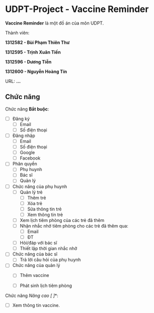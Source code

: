 # UDPT-Project - **Vaccine Reminder**

**Vaccine Reminder** là một đồ án của môn UDPT.

Thành viên:

**1312582 - Bùi Phạm Thiên Thư**

**1312595 - Trịnh Xuân Tiến**

**1312596 - Dương Tiễn**

**1312600 - Nguyễn Hoàng Tín**

URL: **...**

## Chức năng

Chức năng **Bắt buộc**:
* [ ] Đăng ký
    * [ ] Email
    * [ ] Số điện thoại
* [ ] Đăng nhập
    * [ ] Email
    * [ ] Số điện thoại
    * [ ] Google
    * [ ] Facebook
* [ ] Phân quyền
    * [ ] Phụ huynh
    * [ ] Bác sĩ
    * [ ] Quản lý
* [ ] Chức năng của phụ huynh
    * [ ] Quản lý trẻ
        * [ ] Thêm trẻ
        * [ ] Xóa trẻ
        * [ ] Sửa thông tin trẻ
        * [ ] Xem thông tin trẻ
    * [ ] Xem lịch tiêm phòng của các trẻ đã thêm
    * [ ] Nhận nhắc nhở tiêm phòng cho các trẻ đã thêm qua:
        * [ ] Email
        * [ ] ĐT
    * [ ] Hỏi/đáp với bác sĩ
    * [ ] Thiết lập thời gian nhắc nhở
* [ ] Chức năng của bác sĩ
    * [ ] Trả lời câu hỏi của phụ huynh
* [ ] Chức năng của quản lý
    * [ ] Thêm vaccine
    * [ ] Phát sinh lịch tiêm phòng


Chức năng **Nâng cao* [ ]**:
* [ ] Xem thông tin vaccine.